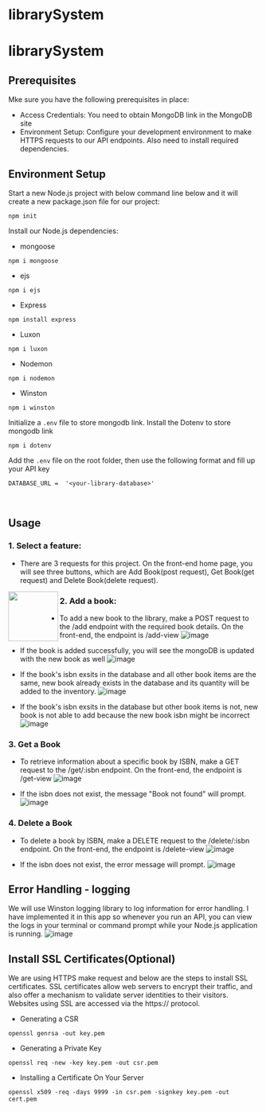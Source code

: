 # librarySystem
# librarySystem

## Prerequisites
Mke sure you have the following prerequisites in place:
- Access Credentials: You need to obtain MongoDB link in the MongoDB site
- Environment Setup: Configure your development environment to make HTTPS requests to our API endpoints. Also need to install required dependencies.

## Environment Setup
Start a new Node.js project with below command line below and it will create a new package.json file for our project:
```
npm init
```

Install our Node.js dependencies:
- mongoose
```
npm i mongoose
```
- ejs
```
npm i ejs
```
- Express
```
npm install express
```
- Luxon
```
npm i luxon
```
- Nodemon
```
npm i nodemon
```
- Winston
```
npm i winston
```

Initialize a `.env` file to store mongodb link.
Install the Dotenv to store mongodb link
```
npm i dotenv
```
Add the `.env` file on the root folder, then use the following format and fill up your API key
```
DATABASE_URL =  '<your-library-database>'
```
</br>

## Usage
### 1. Select a feature:
- There are 3 requests for this project. On the front-end home page, you will see three buttons, which are Add Book(post request), Get Book(get request) and Delete Book(delete request).
<img align="left" width="100" height="100" src="https://github.com/msitu22/librarySystem/assets/112602900/9236c2f8-94bd-4318-bbd4-786a291c84a6">


### 2. Add a book:
- To add a new book to the library, make a POST request to the /add endpoint with the required book details. On the front-end, the endpoint is /add-view
![image](https://github.com/msitu22/librarySystem/assets/112602900/0e5b6e76-a68d-4f5d-80cc-4e65ac99d3ac)

- If the book is added successfully, you will see the mongoDB is updated with the new book as well
![image](https://github.com/msitu22/librarySystem/assets/112602900/cf68262e-1a35-4e6b-90dc-fd15b80ce95a)

- If the book's isbn exsits in the database and all other book items are the same, new book already exists in the database and its quantity will be added to the inventory.
![image](https://github.com/msitu22/librarySystem/assets/112602900/3bccd6a4-4ade-4f56-a97e-d536f15448cc)

- If the book's isbn exsits in the database but other book items is not, new book is not able to add because the new book isbn might be incorrect
![image](https://github.com/msitu22/librarySystem/assets/112602900/41b5b63e-1bea-4aac-8a0e-7cad56db0b53)

### 3. Get a Book
- To retrieve information about a specific book by ISBN, make a GET request to the /get/:isbn endpoint. On the front-end, the endpoint is /get-view
![image](https://github.com/msitu22/librarySystem/assets/112602900/cfd8de6b-d650-4046-afd0-45c6895e427b)

- If the isbn does not exist, the message "Book not found" will prompt.
![image](https://github.com/msitu22/librarySystem/assets/112602900/26ae6774-aaf6-4f0b-948b-aca08a6f21e0)
 

### 4. Delete a Book
- To delete a book by ISBN, make a DELETE request to the /delete/:isbn endpoint. On the front-end, the endpoint is /delete-view
![image](https://github.com/msitu22/librarySystem/assets/112602900/040b8652-36f7-45e8-8b02-148c93d8326f)

- If the isbn does not exist, the error message will prompt.
![image](https://github.com/msitu22/librarySystem/assets/112602900/ba0f0d03-6f1c-481d-8a8e-38a4033ef266)


## Error Handling - logging
We will use Winston logging library to log information for error handling. I have implemented it in this app so whenever you run an API, you can view the logs in your terminal or command prompt while your Node.js application is running. 
![image](https://github.com/msitu22/librarySystem/assets/112602900/f937b3a2-9f0e-4584-969b-79ae4838a25d)


## Install SSL Certificates(Optional)
We are using HTTPS make request and below are the steps to install SSL certificates. SSL certificates allow web servers to encrypt their traffic, and also offer a mechanism to validate server identities to their visitors. Websites using SSL are accessed via the https:// protocol.

- Generating a CSR 
```
openssl genrsa -out key.pem
```

- Generating a Private Key
```
openssl req -new -key key.pem -out csr.pem
```

- Installing a Certificate On Your Server
```
openssl x509 -req -days 9999 -in csr.pem -signkey key.pem -out cert.pem
```

